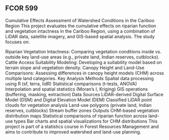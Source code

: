 ## FCOR 599
Cumulative Effects Assessment of Watershed Conditions in the Cariboo Region
This project evaluates the cumulative effects on riparian function and vegetation intactness in the Cariboo Region, using a combination of LiDAR data, satellite imagery, and GIS-based spatial analysis. The study focuses on:

Riparian Vegetation Intactness: Comparing vegetation conditions inside vs. outside key land-use areas (e.g., private land, Indian reserves, cutblocks).
Cattle Access Suitability Modeling: Developing a suitability model based on terrain slope and vegetation density.
Canopy Height and Land-Use Comparisons: Assessing differences in canopy height models (CHM) across multiple land categories.
Key Analysis Methods
Spatial data processing using R (sf, terra, lidR)
Statistical comparisons (t-tests, ANOVA)
Interpolation and spatial statistics (Moran’s I, Kriging)
GIS operations (buffering, masking, extraction)
Data Sources
LiDAR-derived Digital Surface Model (DSM) and Digital Elevation Model (DEM)
Classified LiDAR point clouds for vegetation analysis
Land-use polygons (private land, Indian reserves, cutblocks)
Stream buffer zones
Outputs
CHM-based vegetation distribution maps
Statistical comparisons of riparian function across land-use types
Bar charts and spatial visualizations for CHM distributions
This project is part of a statistics course in Forest Resources Management and aims to contribute to improved watershed and land-use planning.
